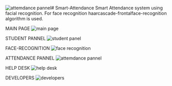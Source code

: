 ![attemdance pannel](https://github.com/Arno2003/Smart-Attendance/assets/107431707/13fc4a08-8fea-4067-b0b8-8fe252088a16)# Smart-Attendance
Smart Attendance system using facial recognition.
For face recognition haarcascade-frontalface-recognition algorithm is used.

MAIN PAGE
![main page](https://github.com/Arno2003/Smart-Attendance/assets/107431707/5a332868-4b34-4475-b2a2-fcee7abf562a)


STUDENT PANNEL
![student panel](https://github.com/Arno2003/Smart-Attendance/assets/107431707/0e172268-edc2-4c32-a2b5-028d765120ee)


FACE-RECOGNITION
![face recognition](https://github.com/Arno2003/Smart-Attendance/assets/107431707/6af19096-c377-4243-a446-e3ab1aa47bd8)


ATTENDANCE PANNEL
![attemdance pannel](https://github.com/Arno2003/Smart-Attendance/assets/107431707/20f54c32-af61-4320-a28c-967df254984b)


HELP DESK
![help desk](https://github.com/Arno2003/Smart-Attendance/assets/107431707/a0edc7d2-56b4-4f6b-a1ac-4b7a799f6f14)


DEVELOPERS
![developers](https://github.com/Arno2003/Smart-Attendance/assets/107431707/770e2dca-3035-4907-bbc9-702c56412438)


